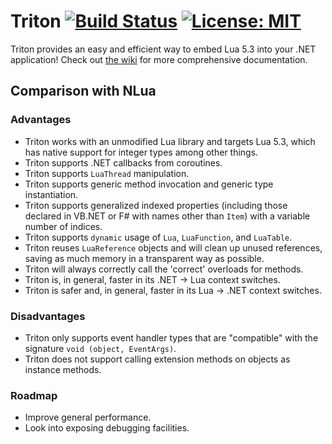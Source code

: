 # Triton [![Build Status](https://travis-ci.org/kevzhao2/Triton.svg?branch=master)](https://travis-ci.org/kevzhao2/Triton) [![License: MIT](https://img.shields.io/badge/License-MIT-yellow.svg)](https://opensource.org/licenses/MIT)

Triton provides an easy and efficient way to embed Lua 5.3 into your .NET application! Check out [the wiki](https://github.com/kevzhao2/Triton/wiki) for more comprehensive documentation.
## Comparison with NLua

### Advantages

* Triton works with an unmodified Lua library and targets Lua 5.3, which has native support for integer types among other things.
* Triton supports .NET callbacks from coroutines.
* Triton supports `LuaThread` manipulation.
* Triton supports generic method invocation and generic type instantiation.
* Triton supports generalized indexed properties (including those declared in VB.NET or F# with names other than `Item`) with a variable number of indices.
* Triton supports `dynamic` usage of `Lua`, `LuaFunction`, and `LuaTable`.
* Triton reuses `LuaReference` objects and will clean up unused references, saving as much memory in a transparent way as possible.
* Triton will always correctly call the 'correct' overloads for methods.
* Triton is, in general, faster in its .NET -> Lua context switches.
* Triton is safer and, in general, faster in its Lua -> .NET context switches.

### Disadvantages
* Triton only supports event handler types that are "compatible" with the signature `void (object, EventArgs)`.
* Triton does not support calling extension methods on objects as instance methods.

### Roadmap
* Improve general performance.
* Look into exposing debugging facilities.